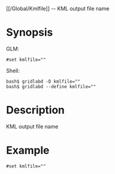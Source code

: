 [[/Global/Kmlfile]] -- KML output file name

# Synopsis

GLM:

~~~
#set kmlfile=""
~~~

Shell:

~~~
bash$ gridlabd -D kmlfile=""
bash$ gridlabd --define kmlfile=""
~~~

# Description

KML output file name

# Example

~~~
#set kmlfile=""
~~~
